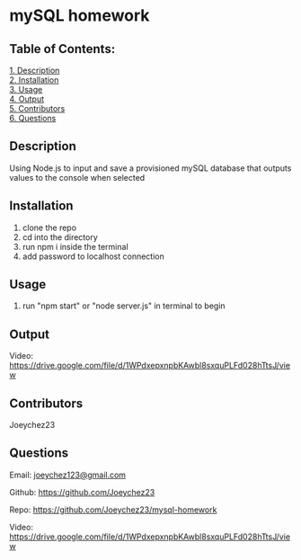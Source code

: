 # mySQL homework

## Table of Contents:

[1. Description](#Description)  
[2. Installation](#Installation)  
[3. Usage](#Usage)  
[4. Output](#Output)  
[5. Contributors](#Contributors)  
[6. Questions](#Questions)

## Description

Using Node.js to input and save a provisioned mySQL database that outputs values to the console when selected

## Installation

1. clone the repo
2. cd into the directory
3. run npm i inside the terminal
4. add password to localhost connection

## Usage

1. run "npm start" or "node server.js" in terminal to begin

## Output

Video: https://drive.google.com/file/d/1WPdxepxnpbKAwbl8sxquPLFd028hTtsJ/view

## Contributors

Joeychez23

## Questions

Email: joeychez123@gmail.com

Github: https://github.com/Joeychez23

Repo: https://github.com/Joeychez23/mysql-homework

Video: https://drive.google.com/file/d/1WPdxepxnpbKAwbl8sxquPLFd028hTtsJ/view